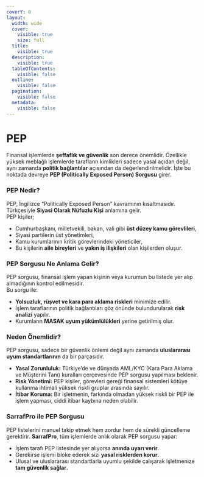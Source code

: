 ```yaml
---
coverY: 0
layout:
  width: wide
  cover:
    visible: true
    size: full
  title:
    visible: true
  description:
    visible: true
  tableOfContents:
    visible: false
  outline:
    visible: false
  pagination:
    visible: false
  metadata:
    visible: false
---
```


# PEP

Finansal işlemlerde **şeffaflık ve güvenlik** son derece önemlidir. Özellikle yüksek meblağlı işlemlerde tarafların kimlikleri sadece yasal açıdan değil, aynı zamanda **politik bağlantılar** açısından da değerlendirilmelidir. İşte bu noktada devreye **PEP (Politically Exposed Person) Sorgusu** girer.

### PEP Nedir?

PEP, İngilizce “Politically Exposed Person” kavramının kısaltmasıdır. Türkçesiyle **Siyasi Olarak Nüfuzlu Kişi** anlamına gelir.\
PEP kişiler;

* Cumhurbaşkanı, milletvekili, bakan, vali gibi **üst düzey kamu görevlileri**,
* Siyasi partilerin üst yönetimleri,
* Kamu kurumlarının kritik görevlerindeki yöneticiler,
* Bu kişilerin **aile bireyleri** ve **yakın iş ilişkileri** olan kişilerden oluşur.

### PEP Sorgusu Ne Anlama Gelir?

PEP sorgusu, finansal işlem yapan kişinin veya kurumun bu listede yer alıp almadığının kontrol edilmesidir.\
Bu sorgu ile:

* **Yolsuzluk, rüşvet ve kara para aklama riskleri** minimize edilir.
* İşlem taraflarının politik bağlantıları göz önünde bulundurularak **risk analizi** yapılır.
* Kurumların **MASAK uyum yükümlülükleri** yerine getirilmiş olur.

### Neden Önemlidir?

PEP sorgusu, sadece bir güvenlik önlemi değil aynı zamanda **uluslararası uyum standartlarının** da bir parçasıdır.

* **Yasal Zorunluluk:** Türkiye’de ve dünyada AML/KYC (Kara Para Aklama ve Müşterini Tanı) kuralları çerçevesinde PEP sorgusu yapılması beklenir.
* **Risk Yönetimi:** PEP kişiler, görevleri gereği finansal sistemleri kötüye kullanma ihtimali yüksek riskli gruplar arasında sayılır.
* **İtibar Koruma:** Bir işletmenin, farkında olmadan yüksek riskli bir PEP ile işlem yapması, ciddi itibar kaybına neden olabilir.

### SarrafPro ile PEP Sorgusu

PEP listelerini manuel takip etmek hem zordur hem de sürekli güncelleme gerektirir. **SarrafPro**, tüm işlemlerde anlık olarak PEP sorgusu yapar:

* İşlem tarafı PEP listesinde yer alıyorsa **anında uyarı verir**.
* Gerekirse işlemi bloke ederek sizi **yasal risklerden korur**.
* Ulusal ve uluslararası standartlarla uyumlu şekilde çalışarak işletmenize **tam güvenlik sağlar**.

